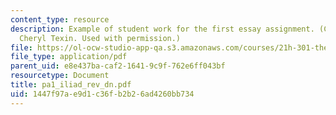 ```yaml
---
content_type: resource
description: Example of student work for the first essay assignment. (Courtesy of
  Cheryl Texin. Used with permission.)
file: https://ol-ocw-studio-app-qa.s3.amazonaws.com/courses/21h-301-the-ancient-world-greece-fall-2004/1447f97ae9d1c36fb2b26ad4260bb734_pa1_iliad_rev_dn.pdf
file_type: application/pdf
parent_uid: e8e437ba-caf2-1641-9c9f-762e6ff043bf
resourcetype: Document
title: pa1_iliad_rev_dn.pdf
uid: 1447f97a-e9d1-c36f-b2b2-6ad4260bb734
---
```


